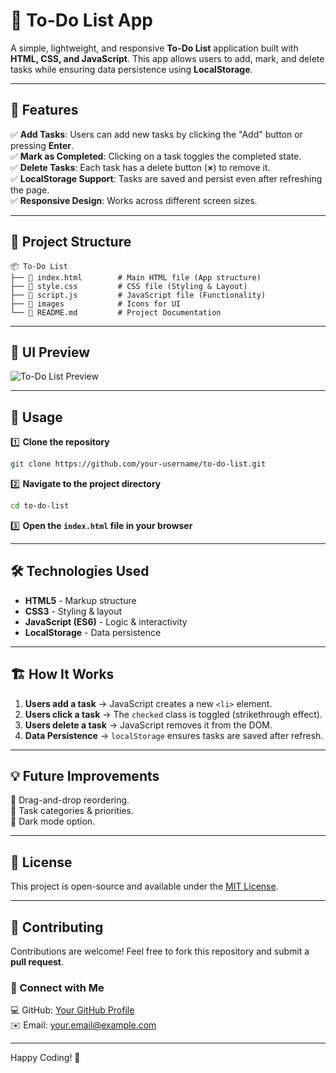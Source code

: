 # 📌 To-Do List App

A simple, lightweight, and responsive **To-Do List** application built with **HTML, CSS, and JavaScript**. This app allows users to add, mark, and delete tasks while ensuring data persistence using **LocalStorage**.

---

## 🚀 Features

✅ **Add Tasks**: Users can add new tasks by clicking the "Add" button or pressing **Enter**.  
✅ **Mark as Completed**: Clicking on a task toggles the completed state.  
✅ **Delete Tasks**: Each task has a delete button (**×**) to remove it.  
✅ **LocalStorage Support**: Tasks are saved and persist even after refreshing the page.  
✅ **Responsive Design**: Works across different screen sizes.  

---

## 📂 Project Structure

```
📦 To-Do List
├── 📜 index.html        # Main HTML file (App structure)
├── 📜 style.css         # CSS file (Styling & Layout)
├── 📜 script.js         # JavaScript file (Functionality)
├── 📂 images            # Icons for UI
└── 📜 README.md         # Project Documentation
```

---

## 🎨 UI Preview

![To-Do List Preview](./images/to_do_list_preview.png)  

---

## 📖 Usage

1️⃣ **Clone the repository**
```sh
git clone https://github.com/your-username/to-do-list.git
```

2️⃣ **Navigate to the project directory**
```sh
cd to-do-list
```

3️⃣ **Open the `index.html` file in your browser**

---

## 🛠 Technologies Used
- **HTML5** - Markup structure
- **CSS3** - Styling & layout
- **JavaScript (ES6)** - Logic & interactivity
- **LocalStorage** - Data persistence

---

## 🏗️ How It Works
1. **Users add a task** → JavaScript creates a new `<li>` element.
2. **Users click a task** → The `checked` class is toggled (strikethrough effect).
3. **Users delete a task** → JavaScript removes it from the DOM.
4. **Data Persistence** → `localStorage` ensures tasks are saved after refresh.

---

## 💡 Future Improvements
🔹 Drag-and-drop reordering.  
🔹 Task categories & priorities.  
🔹 Dark mode option.  

---

## 📜 License
This project is open-source and available under the [MIT License](LICENSE).

---

## 🤝 Contributing
Contributions are welcome! Feel free to fork this repository and submit a **pull request**.

### 🔗 Connect with Me
💻 GitHub: [Your GitHub Profile](https://github.com/your-username)  
✉️ Email: your.email@example.com  

---

Happy Coding! 🚀

